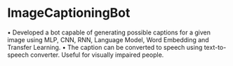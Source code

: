 # ImageCaptioningBot
• Developed a bot capable of generating possible captions for a given image using MLP, CNN, RNN, Language Model, Word 
Embedding and Transfer Learning.
• The caption can be converted to speech using text-to-speech converter. Useful for visually impaired people.
